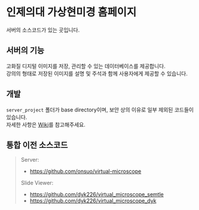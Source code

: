 # 인제의대 가상현미경 홈페이지

서버의 소스코드가 있는 곳입니다.

## 서버의 기능

고화질 디지털 이미지를 저장, 관리할 수 있는 데이터베이스를 제공합니다.  
강의의 형태로 저장된 이미지를 설명 및 주석과 함께 사용자에게 제공할 수 있습니다.

## 개발

`server_project` 폴더가 base directory이며, 보안 상의 이유로 일부 제외된 코드들이 있습니다.  
자세한 사항은 [Wiki](https://github.com/newsemtle/virtual-microscope/wiki)를 참고해주세요.

## 통합 이전 소스코드

> Server:
> - https://github.com/onsuo/virtual-microscope
>
> Slide Viewer:
> - https://github.com/dyk226/virtual_microscope_semtle
> - https://github.com/dyk226/virtual_microscope_dyk
